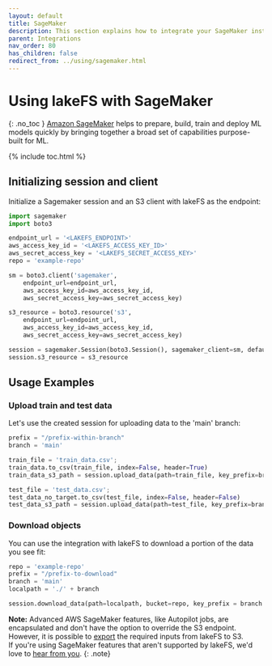 ```yaml
---
layout: default
title: SageMaker
description: This section explains how to integrate your SageMaker installation to work with lakeFS.
parent: Integrations
nav_order: 80
has_children: false
redirect_from: ../using/sagemaker.html
---
```


# Using lakeFS with SageMaker 
{: .no_toc }
[Amazon SageMaker](https://aws.amazon.com/sagemaker/) helps to prepare, build, train and deploy ML models quickly by bringing together a broad set of capabilities purpose-built for ML.

{% include toc.html %}

## Initializing session and client

Initialize a Sagemaker session and an S3 client with lakeFS as the endpoint:
```python
import sagemaker
import boto3

endpoint_url = '<LAKEFS_ENDPOINT>'
aws_access_key_id = '<LAKEFS_ACCESS_KEY_ID>'
aws_secret_access_key = '<LAKEFS_SECRET_ACCESS_KEY>'
repo = 'example-repo'

sm = boto3.client('sagemaker',
    endpoint_url=endpoint_url,
    aws_access_key_id=aws_access_key_id,
    aws_secret_access_key=aws_secret_access_key)

s3_resource = boto3.resource('s3',
    endpoint_url=endpoint_url,
    aws_access_key_id=aws_access_key_id,
    aws_secret_access_key=aws_secret_access_key)

session = sagemaker.Session(boto3.Session(), sagemaker_client=sm, default_bucket=repo)
session.s3_resource = s3_resource
```

## Usage Examples

### Upload train and test data

Let's use the created session for uploading data to the 'main' branch:

```python
prefix = "/prefix-within-branch"
branch = 'main'

train_file = 'train_data.csv';
train_data.to_csv(train_file, index=False, header=True)
train_data_s3_path = session.upload_data(path=train_file, key_prefix=branch + prefix + "/train")

test_file = 'test_data.csv';
test_data_no_target.to_csv(test_file, index=False, header=False)
test_data_s3_path = session.upload_data(path=test_file, key_prefix=branch + prefix + "/test")
```

### Download objects

You can use the integration with lakeFS to download a portion of the data you see fit:
 
```python
repo = 'example-repo'
prefix = "/prefix-to-download"
branch = 'main'
localpath = './' + branch

session.download_data(path=localpath, bucket=repo, key_prefix = branch + prefix)
```

**Note:**
Advanced AWS SageMaker features, like Autopilot jobs, are encapsulated and don't have the option to override the S3 endpoint.
However, it is possible to [export](../reference/export.md) the required inputs from lakeFS to S3.
<br/>If you're using SageMaker features that aren't supported by lakeFS, we'd love to [hear from you](https://join.slack.com/t/lakefs/shared_invite/zt-ks1fwp0w-bgD9PIekW86WF25nE_8_tw).
{: .note}

